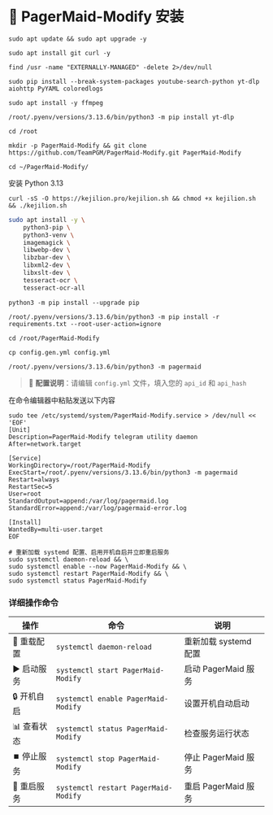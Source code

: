 # 🚀 PagerMaid-Modify 安装

```
sudo apt update && sudo apt upgrade -y
```
```
sudo apt install git curl -y
```
```
find /usr -name "EXTERNALLY-MANAGED" -delete 2>/dev/null
```
```
sudo pip install --break-system-packages youtube-search-python yt-dlp aiohttp PyYAML coloredlogs
```
```
sudo apt install -y ffmpeg
```
```
/root/.pyenv/versions/3.13.6/bin/python3 -m pip install yt-dlp
```
```
cd /root
```
```
mkdir -p PagerMaid-Modify && git clone https://github.com/TeamPGM/PagerMaid-Modify.git PagerMaid-Modify
```
```
cd ~/PagerMaid-Modify/
```

安装 Python 3.13


```
curl -sS -O https://kejilion.pro/kejilion.sh && chmod +x kejilion.sh && ./kejilion.sh
```
```bash
sudo apt install -y \
    python3-pip \
    python3-venv \
    imagemagick \
    libwebp-dev \
    libzbar-dev \
    libxml2-dev \
    libxslt-dev \
    tesseract-ocr \
    tesseract-ocr-all
```
```
python3 -m pip install --upgrade pip
```
```
/root/.pyenv/versions/3.13.6/bin/python3 -m pip install -r requirements.txt --root-user-action=ignore
```

```
cd /root/PagerMaid-Modify
```
```
cp config.gen.yml config.yml
```
```
/root/.pyenv/versions/3.13.6/bin/python3 -m pagermaid
```

> 📝 **配置说明**：请编辑 `config.yml` 文件，填入您的 `api_id` 和 `api_hash`

在命令编辑器中粘贴发送以下内容
```
sudo tee /etc/systemd/system/PagerMaid-Modify.service > /dev/null << 'EOF'
[Unit]
Description=PagerMaid-Modify telegram utility daemon
After=network.target

[Service]
WorkingDirectory=/root/PagerMaid-Modify
ExecStart=/root/.pyenv/versions/3.13.6/bin/python3 -m pagermaid
Restart=always
RestartSec=5
User=root
StandardOutput=append:/var/log/pagermaid.log
StandardError=append:/var/log/pagermaid-error.log

[Install]
WantedBy=multi-user.target
EOF

# 重新加载 systemd 配置、启用开机自启并立即重启服务
sudo systemctl daemon-reload && \
sudo systemctl enable --now PagerMaid-Modify && \
sudo systemctl restart PagerMaid-Modify && \
sudo systemctl status PagerMaid-Modify
```
### 详细操作命令

| 操作 | 命令 | 说明 |
|------|------|------|
| 🔄 重载配置 | `systemctl daemon-reload` | 重新加载 systemd 配置 |
| ▶️ 启动服务 | `systemctl start PagerMaid-Modify` | 启动 PagerMaid 服务 |
| 🔒 开机自启 | `systemctl enable PagerMaid-Modify` | 设置开机自动启动 |
| 📊 查看状态 | `systemctl status PagerMaid-Modify` | 检查服务运行状态 |
| ⏹️ 停止服务 | `systemctl stop PagerMaid-Modify` | 停止 PagerMaid 服务 |
| 🔄 重启服务 | `systemctl restart PagerMaid-Modify` | 重启 PagerMaid 服务 |

